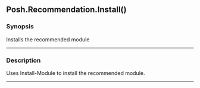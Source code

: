 Posh.Recommendation.Install()
-----------------------------




### Synopsis
Installs the recommended module



---


### Description

Uses Install-Module to install the recommended module.



---
